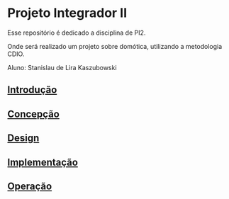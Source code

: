 # Projeto Integrador II

Esse repositório é dedicado a disciplina de PI2.

Onde será realizado um projeto sobre domótica, utilizando a metodologia CDIO.

Aluno: Stanislau de Lira Kaszubowski

## [Introdução](https://github.com/StanisLK/PI2/blob/main/Introducao.md)

## [Concepção](https://github.com/StanisLK/PI2/blob/main/Concepcao.md)

## [Design](https://github.com/StanisLK/PI2/blob/main/Design.md)

## [Implementação](https://github.com/StanisLK/PI2/blob/main/Implementacao.md)

## [Operação](https://github.com/StanisLK/PI2/blob/main/Operacao.md)
